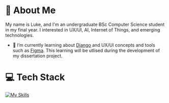 # &#129333; About Me
My name is Luke, and I'm an undergraduate BSc Computer Science student in my final year. I interested in UX/UI, AI, Internet of Things, and emerging technologies. <br>

- 📖 I’m currently learning about [Django](https://www.djangoproject.com/) and UX/UI concepts and tools such as [Figma](https://www.figma.com/). This learning will be utlised during the development of my dissertation project.<br>

# 💻 Tech Stack
[![My Skills](https://skillicons.dev/icons?i=py,r,java,c,cpp,html,css,js,django,flask,react,sqlite,figma,gcp,azure,blender&perline=4)](https://skillicons.dev)
